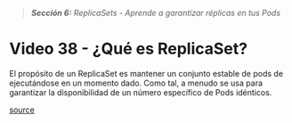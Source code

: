 > _**Sección 6:** ReplicaSets - Aprende a garantizar réplicas en tus Pods_

# Video 38 - ¿Qué es ReplicaSet?

El propósito de un ReplicaSet es mantener un conjunto estable de pods de  ejecutándose en un momento dado. Como tal, a menudo se usa para garantizar la disponibilidad de un número específico de Pods idénticos.

[source](https://kubernetes.io/docs/concepts/workloads/controllers/replicaset/)